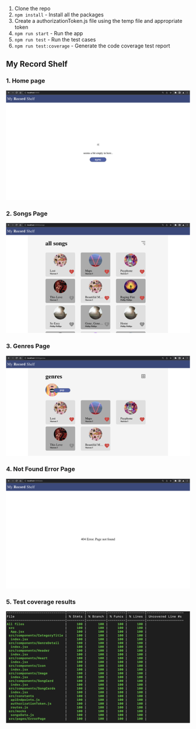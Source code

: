 1. Clone the repo
2. `npm install` - Install all the packages
3. Create a authorizationToken.js file using the temp file and appropriate token
4. `npm run start` - Run the app
5. `npm run test` - Run the test cases
6. `npm run test:coverage` - Generate the code coverage test report


## My Record Shelf

### 1. Home page

![home page image](./screenshots/HomePage.png "home page image")

### 2. Songs Page

![songs page image](./screenshots/SongsPage.png "songs page image")


### 3. Genres Page

![genres page image](./screenshots/GenresPage.png "genres page image")


### 4. Not Found Error Page

![not found page image](./screenshots/NotFoundPage.png "not found page image")


### 5. Test coverage results

![test coverage results image](./screenshots/TestCoverage.png "test coverage results image")